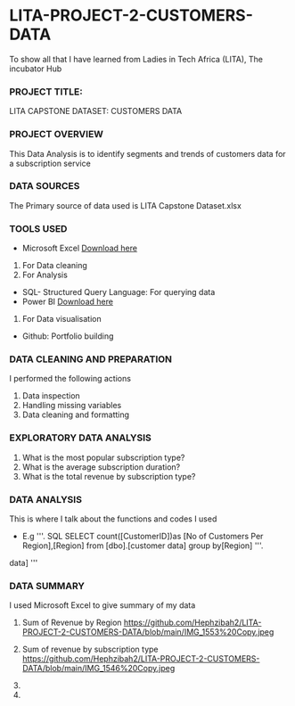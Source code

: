 # LITA-PROJECT-2-CUSTOMERS-DATA
To show all that I have learned from Ladies in Tech Africa (LITA), The incubator Hub 

### PROJECT TITLE:
LITA CAPSTONE DATASET: CUSTOMERS DATA

### PROJECT OVERVIEW
This Data Analysis is to identify segments and trends of customers data for a subscription service

### DATA SOURCES
The Primary source of data used is LITA Capstone Dataset.xlsx

### TOOLS USED
- Microsoft Excel [Download here](www.micosoft.com)
1. For Data cleaning
2. For Analysis
- SQL- Structured Query Language: For querying data
- Power BI [Download here](www.microsoft.com)
1. For Data visualisation
- Github: Portfolio building

### DATA CLEANING AND PREPARATION
I performed the following actions
1. Data inspection
2. Handling missing variables
3. Data cleaning and formatting

### EXPLORATORY DATA ANALYSIS
1. What is the most popular subscription type?
2. What is the average subscription duration?
3. What is the total revenue by subscription type?

### DATA ANALYSIS
 This is where I talk about the functions and codes I used
 - E.g
   '''.  SQL
   SELECT count([CustomerID])as [No of Customers Per Region],[Region] from [dbo].[customer data]
 group by[Region]
'''.

data]
'''

### DATA SUMMARY
 I used Microsoft Excel to give summary of my data
 1. Sum of Revenue by Region
    https://github.com/Hephzibah2/LITA-PROJECT-2-CUSTOMERS-DATA/blob/main/IMG_1553%20Copy.jpeg
   

2. Sum of revenue by subscription type
   https://github.com/Hephzibah2/LITA-PROJECT-2-CUSTOMERS-DATA/blob/main/IMG_1546%20Copy.jpeg

3.
   
5. 
   

   
